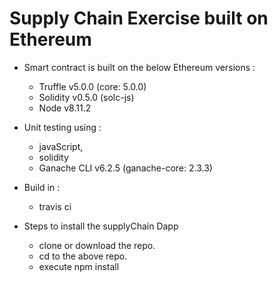 # Supply Chain Exercise built on Ethereum

* Smart contract is built on the below Ethereum versions :
  * Truffle v5.0.0 (core: 5.0.0)
  * Solidity v0.5.0 (solc-js)
  * Node v8.11.2


* Unit testing using :
  * javaScript,
  * solidity
  * Ganache CLI v6.2.5 (ganache-core: 2.3.3)

* Build in :
  * travis ci

* Steps to install the supplyChain Dapp
  * clone or download the repo.
  * cd to the above repo.
  * execute npm install
